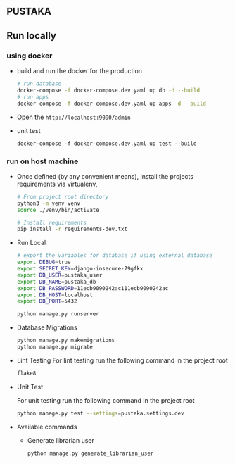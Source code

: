 ## PUSTAKA

## Run locally

### using docker
- build and run the docker for the production

    ``` bash
    # run database
    docker-compose -f docker-compose.dev.yaml up db -d --build
    # run apps
    docker-compose -f docker-compose.dev.yaml up apps -d --build
    ```

- Open the `http://localhost:9090/admin`

- unit test
    ```
    docker-compose -f docker-compose.dev.yaml up test --build
    ```

### run on host machine
- Once defined (by any convenient means), install the projects requirements via virtualenv,

    ``` bash
    # From project root directory
    python3 -m venv venv
    source ./venv/bin/activate

    # Install requirements
    pip install -r requirements-dev.txt
    ```

- Run Local

    ```bash
    # export the variables for database if using external database
    export DEBUG=true
    export SECRET_KEY=django-insecure-79gfkx
    export DB_USER=pustaka_user
    export DB_NAME=pustaka_db
    export DB_PASSWORD=11ecb9090242ac111ecb9090242ac
    export DB_HOST=localhost
    export DB_PORT=5432

    python manage.py runserver
    ```

- Database Migrations
    ```bash
    python manage.py makemigrations
    python manage.py migrate
    ```

- Lint Testing
    For lint testing run the following command in the project root

    ```bash
    flake8
    ```

- Unit Test

    For unit testing run the following command in the project root

    ```bash
    python manage.py test --settings=pustaka.settings.dev
    ```

- Available commands
    - Generate librarian user
        ```
        python manage.py generate_librarian_user
        ```

